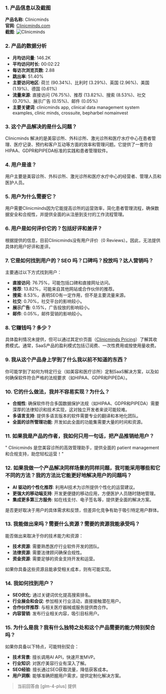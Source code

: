 ### 1. 产品信息以及截图

**产品名称**: Clinicminds  
**官网**: [Clinicminds.com](https://clinicminds.com)  
**截图**: ![Clinicminds](https://cdn-images.toolify.ai/170349978927033050.jpg)

### 2. 产品的数据分析

- **月均访问量**: 146.2K
- **平均访问时长**: 00:02:22
- **每访次浏览页数**: 2.88
- **跳出率**: 51.40%
- **主要访问地区**: 荷兰 (90.34%)、比利时 (3.29%)、英国 (2.96%)、美国 (1.19%)、德国 (0.61%)
- **流量来源**: 直接访问 (76.75%)、推荐 (13.82%)、搜索 (8.53%)、社交 (0.70%)、展示广告 (0.15%)、邮件 (0.05%)
- **主要关键词**: clinicminds app, clinical data management system examples, clinic minds, crossuite, bepharbel nomainvest

### 3. 这个产品解决的是什么问题？

Clinicminds 解决的是美容诊所、外科诊所、激光诊所和医疗水疗中心在患者管理、医疗记录、预约和客户互动等方面的效率和管理问题。它提供了一套符合HIPAA、GDPR和PIPEDA标准的实践和患者管理软件。

### 4. 用户是谁？

用户主要是美容诊所、外科诊所、激光诊所和医疗水疗中心的经营者、管理人员和医护人员。

### 5. 用户为什么需要它？

用户需要Clinicminds因为它能提高诊所的运营效率，简化患者管理流程，确保数据安全和合规性，并提供全面的从注册到支付的工作流程管理。

### 6. 用户是如何评价它的？包括好评和差评？

根据提供的信息，目前Clinicminds没有用户评价（0 Reviews）。因此，无法提供具体的用户好评和差评。

### 7. 它是如何找到用户的？SEO 吗？口碑吗？投放吗？达人营销吗？

主要通过以下方式找到用户：
- **直接访问**: 76.75%，可能包括口碑和直接网址访问。
- **推荐**: 13.82%，可能来自其他网站或合作伙伴的推荐。
- **搜索**: 8.53%，表明SEO有一定作用，但不是主要流量来源。
- **社交**: 0.70%，社交平台的影响较小。
- **展示广告**: 0.15%，广告投放的影响较小。
- **邮件**: 0.05%，邮件营销的影响较小。

### 8. 它赚钱吗？多少？

具体盈利情况未提供，但可以通过其定价页面（[Clinicminds Pricing](https://www.clinicminds.com/pricing/)）了解其收费模式。通常，SaaS产品的盈利模式包括订阅费、一次性费用或按使用量收费。

### 9. 我从这个产品身上学到了什么我以前不知道的东西？

你可能学到了如何为特定行业（如美容和医疗诊所）定制SaaS解决方案，以及如何确保软件符合严格的法规要求（如HIPAA、GDPR和PIPEDA）。

### 10. 它的什么做法，我并不容易实现？为什么？

- **合规性**: 确保软件符合多国数据保护法规（如HIPAA、GDPR和PIPEDA）需要深厚的法律知识和技术实现，这对独立开发者来说可能较难。
- **多语言支持**: 提供多语言版本的软件需要专业的翻译和本地化团队。
- **全面的诊所管理功能**: 开发如此全面的功能集需要大量的时间和资源。

### 11. 如果我是产品的作者，我如何只用一句话，把产品推销给用户？

" Clinicminds 是您美容诊所的高效管理助手，提供全面的 patient management 和合规支持，助您轻松运营！"

### 12. 如果我做一个产品解决同样场景的同样问题，我可能采用哪些和它不同的方法？我的方法比它能更好地解决用户的问题吗？

- **AI 驱动的个性化推荐**: 利用AI技术为诊所提供个性化的运营建议。
- **更强大的移动端支持**: 开发更便捷的移动应用，方便医护人员随时随地管理。
- **集成更多第三方服务**: 如在线支付、电子签名等，提供更全面的解决方案。

是否更好取决于用户的具体需求和反馈，但差异化竞争有助于吸引特定用户群体。

### 13. 我能做出来吗？需要什么资源？需要的资源我能承受吗？

能否做出来取决于你的技术能力和资源：
- **技术资源**: 需要熟悉医疗行业软件开发的团队。
- **法律资源**: 需要法律顾问确保合规性。
- **资金资源**: 需要足够的资金支持开发和运营。

如果你具备这些资源且能承受相关成本，则有可能实现。

### 14. 我如何找到用户？

- **SEO优化**: 通过关键词优化提高搜索排名。
- **行业展会和会议**: 参加相关行业活动，直接接触潜在用户。
- **合作伙伴推荐**: 与相关医疗器械或服务提供商合作。
- **内容营销**: 发布行业相关内容，吸引目标用户。

### 15. 为什么是我？我有什么独特之处和这个产品需要的能力特别契合吗？

如果你具备以下特点，可能特别契合：
- **技术背景**: 擅长调用AI API，快速开发MVP。
- **行业知识**: 对医疗美容行业有深入了解。
- **SEO经验**: 擅长通过SEO获取流量，降低获客成本。
- **用户洞察**: 能够准确把握用户需求，提供定制化解决方案。

> 当前回答由 [glm-4-plus] 提供